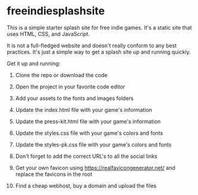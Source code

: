 # freeindiesplashsite

This is a simple starter splash site for free indie games. It's a static site that uses HTML, CSS, and JavaScript.

It is not a full-fledged website and doesn't really conform to any best practices. It's just a simple way to get a splash site up and running quickly.

Get it up and running:

1. Clone the repo or download the code

2. Open the project in your favorite code editor

3. Add your assets to the fonts and images folders

4. Update the index.html file with your game's information

5. Update the press-kit.html file with your game's information

6. Update the styles.css file with your game's colors and fonts

7. Update the styles-pk.css file with your game's colors and fonts

8. Don't forget to add the correct URL's to all the social links

9. Get your own favicon using https://realfavicongenerator.net/ and replace the favicons in the root

10. Find a cheap webhost, buy a domain and upload the files
